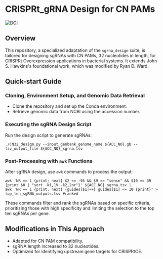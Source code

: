 # CRISPRt_gRNA Design for CN PAMs
[![DOI](https://zenodo.org/badge/567437408.svg)](https://zenodo.org/badge/latestdoi/567437408)

## Overview
This repository, a specialized adaptation of the `sgrna_design` suite, is tailored for designing sgRNAs with CN PAMs, 32 nucleotides in length, for CRISPRt Overexpression applications in bacterial systems. It extends John S. Hawkins's foundational work, which was modified by Ryan D. Ward.

## Quick-start Guide

### Cloning, Environment Setup, and Genomic Data Retrieval
- Clone the repository and set up the Conda environment.
- Retrieve genomic data from NCBI using the accession number.

### Executing the sgRNA Design Script
Run the design script to generate sgRNAs:
```
./CN32_design.py --input_genbank_genome_name ${ACC_NO}.gb --tsv_output_file ${ACC_NO}_sgrna.tsv
```

### Post-Processing with `awk` Functions
After sgRNA design, use `awk` commands to process the output:
```
awk 'NR == 1 {print; next} $2 <= -95 && $9 == "sense" && $10 == 39 {print $0 | "sort -k1,1V -k2,2nr"}' ${ACC_NO}_sgrna.tsv | 
awk 'NR == 1 {print; next} {guides[$1]++} guides[$1] <= 10 {print}' > top_ten_sgRNA_outputs.tsv #ranked
```
These commands filter and rank the sgRNAs based on specific criteria, prioritizing those with high specificity and limiting the selection to the top ten sgRNAs per gene.

## Modifications in This Approach
- Adapted for CN PAM compatibility.
- sgRNA length increased to 32 nucleotides.
- Optimized for identifying upstream gene targets for CRISPRtOE.
